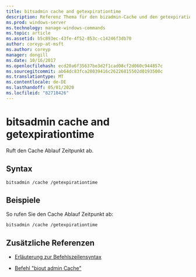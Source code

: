 ```yaml
---
title: bitsadmin cache and getexpirationtime
description: Referenz Thema für den bizadmin-Cache und den getexpirationtime-Befehl, mit dem die Cache Ablaufzeit abgerufen wird.
ms.prod: windows-server
ms.technology: manage-windows-commands
ms.topic: article
ms.assetid: b5c893ec-43fe-4f52-853c-c14246f3db70
author: coreyp-at-msft
ms.author: coreyp
manager: dongill
ms.date: 10/16/2017
ms.openlocfilehash: ecd20a6f35637be3d2f1cad08cf2d060c944857c
ms.sourcegitcommit: ab64dc83fca28039416c26226815502d0193500c
ms.translationtype: MT
ms.contentlocale: de-DE
ms.lasthandoff: 05/01/2020
ms.locfileid: "82718426"
---
```

# <a name="bitsadmin-cache-and-getexpirationtime"></a>bitsadmin cache and getexpirationtime

Ruft den Cache Ablauf Zeitpunkt ab.

## <a name="syntax"></a>Syntax

```
bitsadmin /cache /getexpirationtime
```

## <a name="examples"></a>Beispiele

So rufen Sie den Cache Ablauf Zeitpunkt ab:

```
bitsadmin /cache /getexpirationtime
```

## <a name="additional-references"></a>Zusätzliche Referenzen

- [Erläuterung zur Befehlszeilensyntax](command-line-syntax-key.md)

- [Befehl "biout admin Cache"](bitsadmin-cache.md)
